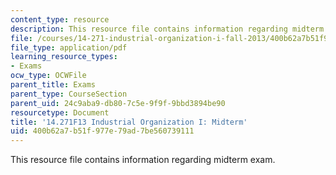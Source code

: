```yaml
---
content_type: resource
description: This resource file contains information regarding midterm exam.
file: /courses/14-271-industrial-organization-i-fall-2013/400b62a7b51f977e79ad7be560739111_MIT14_271F13_midterm.pdf
file_type: application/pdf
learning_resource_types:
- Exams
ocw_type: OCWFile
parent_title: Exams
parent_type: CourseSection
parent_uid: 24c9aba9-db80-7c5e-9f9f-9bbd3894be90
resourcetype: Document
title: '14.271F13 Industrial Organization I: Midterm'
uid: 400b62a7-b51f-977e-79ad-7be560739111
---
```

This resource file contains information regarding midterm exam.

